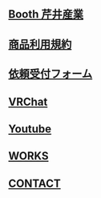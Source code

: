 ## [Booth 芹井産業](https://serie-tech.booth.pm/)　
## [商品利用規約](https://serieindustry.com/tou)
## [依頼受付フォーム](https://docs.google.com/forms/d/e/1FAIpQLSfCkqBf6QmNgZIds2IXQvbmaE-6BFJxWn0vaJ6XQUGxYxyj4A/viewform?usp=sf_link)
## [VRChat](https://vrchat.com/home/user/usr_baf97a69-5a4e-4162-9fbb-ba4a2b79854c)
## [Youtube](https://www.youtube.com/user/Zerryfurai)
## [WORKS](https://serieindustry.com/works)
## [CONTACT](https://serieindustry.com/contact)
